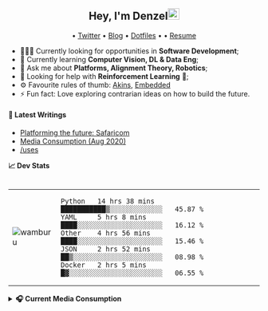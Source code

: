 <h2 align="center">Hey, I'm Denzel<img src="https://github.com/wamburu/wamburu/raw/master/assets/hi.gif" width="23px"></h2>

<p align="center">
  • <a href="https://twitter.com/denzelwamburu">Twitter</a>
  • <a href="https://wamburu.codes">Blog</a>
  • <a href="https://github.com/wamburu/dotfiles">Dotfiles</a> •
  • <a href="https://resume.wamburu.codes">Resume</a>

</p>

- 🕵🏿‍♂️ Currently looking for opportunities in **Software Development**;
- 🌱 Currently learning **Computer Vision, DL & Data Eng**;
- 💬 Ask me about **Platforms, Alignment Theory, Robotics**;
- 🤔 Looking for help with **Reinforcement Learning** 👾;
- ⚙️ Favourite rules of thumb: [Akins](https://spacecraft.ssl.umd.edu/akins_laws.html), [Embedded](https://embeddedartistry.com/blog/2018/04/26/embedded-rules-of-thumb/)
- ⚡ Fun fact: Love exploring contrarian ideas on how to build the future.

#### 📕 Latest Writings

<!--START_SECTION:posts-->
* [Platforming the future: Safaricom](https:&#x2F;&#x2F;wamburu.codes&#x2F;Platforming-the-future:-Safaricom)
* [Media Consumption (Aug 2020)](https:&#x2F;&#x2F;wamburu.codes&#x2F;Media-Consumption-(Aug-2020))
* [&#x2F;uses](https:&#x2F;&#x2F;wamburu.codes&#x2F;uses)
<!--END_SECTION:posts-->

<summary><strong>📈 Dev Stats </strong></summary>
<br>
<table>
<tr><td>

<a>
  <img src="https://github-readme-stats.vercel.app/api?username=wamburu&show_icons=true&count_private=true&theme=merko&hide=contribs" alt="wamburu" /> 
</a>
</td><td>

<!--START_SECTION:waka-->
```text
Python   14 hrs 38 mins  ███████████▒░░░░░░░░░░░░░   45.87 % 
YAML     5 hrs 8 mins    ████░░░░░░░░░░░░░░░░░░░░░   16.12 % 
Other    4 hrs 56 mins   ████░░░░░░░░░░░░░░░░░░░░░   15.46 % 
JSON     2 hrs 52 mins   ██▒░░░░░░░░░░░░░░░░░░░░░░   08.98 % 
Docker   2 hrs 5 mins    █▓░░░░░░░░░░░░░░░░░░░░░░░   06.55 % 
```
<!--END_SECTION:waka-->

</td></tr>
</table>

<details>

<summary><strong>🎧 Current Media Consumption </strong></summary>

<table>

<tr><th>Books/Essays </th> <th>Podcasts/Music</th></tr>
<tr><td>

| Title                                                                                         |                        Topic |
| --------------------------------------------------------------------------------------------- | ---------------------------: |
| [Anti-Fragile](https://www.amazon.com/Antifragile-Things-That-Disorder-Incerto/dp/0812979680) | Mental Models, Contrarianism |
| [Less Wrong](https://www.lesswrong.com)                                                       |                AI, Reasoning |
| [WeeklyRobotics](https://weeklyrobotics.com/)                                                 |                     Robotics |
| [YC Library](https://www.ycombinator.com/library)                                             |                     Startups |

</td><td>

<a>
  <img align="center" src="https://spotify-github-profile.vercel.app/api/view?uid=denzelwamburu&cover_image=false" />
</a>
</td></tr>
</table>
</details>
